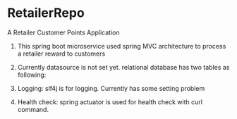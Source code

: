 ﻿# RetailerRepo
A Retailer Customer Points Application

1. This spring boot microservice used spring MVC architecture to process a retailer reward to customers

2. Currently datasource is not set yet.
relational database has two tables as following:






3. Logging: slf4j is for logging. Currently has some setting problem

4. Health check: spring actuator is used for health check with curl command.
